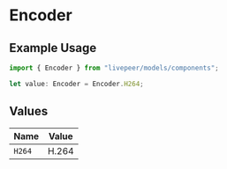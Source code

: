 # Encoder

## Example Usage

```typescript
import { Encoder } from "livepeer/models/components";

let value: Encoder = Encoder.H264;
```

## Values

| Name   | Value  |
| ------ | ------ |
| `H264` | H.264  |